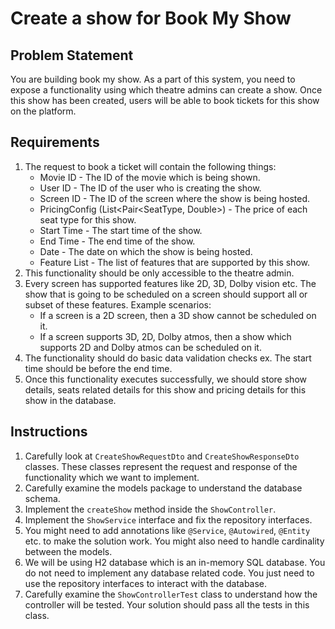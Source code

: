 # Create a show for Book My Show

## Problem Statement

You are building book my show. As a part of this system, you need to expose a functionality using which theatre admins can create a show. Once this show has been created, users will be able to book tickets for this show on the platform.

## Requirements
1. The request to book a ticket will contain the following things:
   * Movie ID - The ID of the movie which is being shown.
   * User ID - The ID of the user who is creating the show.
   * Screen ID - The ID of the screen where the show is being hosted.
   * PricingConfig (List<Pair<SeatType, Double>) - The price of each seat type for this show.
   * Start Time - The start time of the show.
   * End Time - The end time of the show.
   * Date - The date on which the show is being hosted.
   * Feature List - The list of features that are supported by this show.
2. This functionality should be only accessible to the theatre admin.
3. Every screen has supported features like 2D, 3D, Dolby vision etc. The show that is going to be scheduled on a screen should support all or subset of these features. Example scenarios:
   * If a screen is a 2D screen, then a 3D show cannot be scheduled on it.
   * If a screen supports 3D, 2D, Dolby atmos, then a show which supports 2D and Dolby atmos can be scheduled on it.
4. The functionality should do basic data validation checks ex. The start time should be before the end time.
5. Once this functionality executes successfully, we should store show details, seats related details for this show and pricing details for this show in the database.


## Instructions
1. Carefully look at `CreateShowRequestDto` and `CreateShowResponseDto` classes. These classes represent the request and response of the functionality which we want to implement.
2. Carefully examine the models package to understand the database schema.
3. Implement the `createShow` method inside the `ShowController`.
4. Implement the `ShowService` interface and fix the repository interfaces.
5. You might need to add annotations like `@Service`, `@Autowired`, `@Entity` etc. to make the solution work. You might also need to handle cardinality between the models.
6. We will be using H2 database which is an in-memory SQL database. You do not need to implement any database related code. You just need to use the repository interfaces to interact with the database.
7. Carefully examine the `ShowControllerTest` class to understand how the controller will be tested. Your solution should pass all the tests in this class.